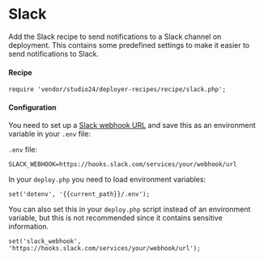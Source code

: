 # Slack

Add the Slack recipe to send notifications to a Slack channel on deployment. 
This contains some predefined settings to make it easier to send notifications to Slack.

#### Recipe

```
require 'vendor/studio24/deployer-recipes/recipe/slack.php';
```

#### Configuration
You need to set up a [Slack webhook URL](https://api.slack.com/messaging/webhooks) and save this as an environment variable in your `.env` file:

`.env` file:

```
SLACK_WEBHOOK=https://hooks.slack.com/services/your/webhook/url
```

In your `deploy.php` you need to load environment variables:

```
set('dotenv', '{{current_path}}/.env');
```

You can also set this in your `deploy.php` script instead of an environment variable, but this is not recommended since it contains sensitive information.

```
set('slack_webhook', 'https://hooks.slack.com/services/your/webhook/url');
```

